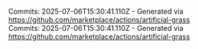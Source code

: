 Commits: 2025-07-06T15:30:41.110Z - Generated via https://github.com/marketplace/actions/artificial-grass
<br>
Commits: 2025-07-06T15:30:41.110Z - Generated via https://github.com/marketplace/actions/artificial-grass
<br>
